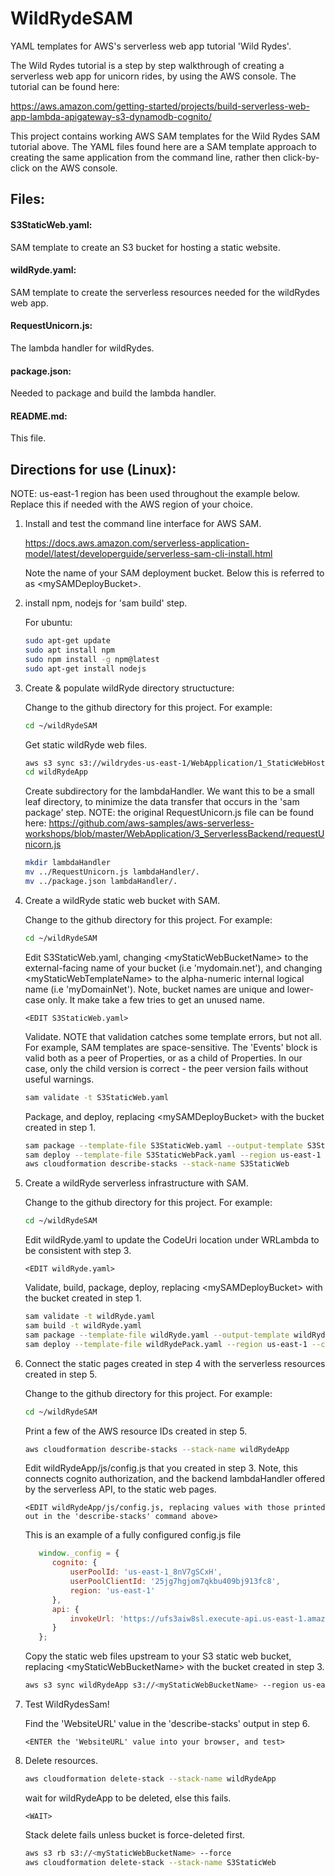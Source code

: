 # WildRydeSAM

YAML templates for AWS's serverless web app tutorial 'Wild Rydes'.

The Wild Rydes tutorial is a step by step walkthrough of creating a serverless web app for unicorn rides, by using the AWS console.  The tutorial can be found here:

https://aws.amazon.com/getting-started/projects/build-serverless-web-app-lambda-apigateway-s3-dynamodb-cognito/

This project contains working AWS SAM templates for the Wild Rydes SAM tutorial above.  The YAML files found here are a SAM template approach to creating the same application from the command line, rather then click-by-click on the AWS console.


## Files:

   #### S3StaticWeb.yaml:
   SAM template to create an S3 bucket for hosting a static website.

   #### wildRyde.yaml:
   SAM template to create the serverless resources needed for the wildRydes web app.

   #### RequestUnicorn.js:
   The lambda handler for wildRydes.
   
   #### package.json:
   Needed to package and build the lambda handler.
   
   #### README.md:
   This file.


## Directions for use (Linux):

NOTE: us-east-1 region has been used throughout the example below.  Replace this if needed with the AWS region of your choice.

1. Install and test the command line interface for AWS SAM.

   https://docs.aws.amazon.com/serverless-application-model/latest/developerguide/serverless-sam-cli-install.html

   Note the name of your SAM deployment bucket.   Below this is referred to as \<mySAMDeployBucket\>.


2. install npm, nodejs for 'sam build' step.

   For ubuntu: 
   ```bash
   sudo apt-get update
   sudo apt install npm
   sudo npm install -g npm@latest
   sudo apt-get install nodejs
   ```


3. Create & populate wildRyde directory structucture:

   Change to the github directory for this project.  For example: 
   ```bash
   cd ~/wildRydeSAM
   ```

   Get static wildRyde web files.
   ```bash
   aws s3 sync s3://wildrydes-us-east-1/WebApplication/1_StaticWebHosting/website wildRydeApp/.
   cd wildRydeApp
   ```

   Create subdirectory for the lambdaHandler.  We want this to be a small leaf directory, to minimize the data transfer that occurs in the 'sam package' step.  NOTE: the original RequestUnicorn.js file can be found here: https://github.com/aws-samples/aws-serverless-workshops/blob/master/WebApplication/3_ServerlessBackend/requestUnicorn.js
   ```bash
   mkdir lambdaHandler
   mv ../RequestUnicorn.js lambdaHandler/.
   mv ../package.json lambdaHandler/.
   ```


4. Create a wildRyde static web bucket with SAM.

   Change to the github directory for this project.  For example: 
   ```bash
   cd ~/wildRydeSAM
   ```

   Edit S3StaticWeb.yaml, changing \<myStaticWebBucketName\> to the external-facing name of your bucket (i.e 'mydomain.net'), and changing \<myStaticWebTemplateName\> to the alpha-numeric internal logical name (i.e 'myDomainNet'). Note, bucket names are unique and lower-case only.  It make take a few tries to get an unused name.
   ```
   <EDIT S3StaticWeb.yaml>
   ```

   Validate.  NOTE that validation catches some template errors, but not all.  For example, SAM templates are space-sensitive.  The 'Events' block is valid both as a peer of Properties, or as a child of Properties.  In our case, only the child version is correct - the peer version fails without useful warnings.
   ```bash
   sam validate -t S3StaticWeb.yaml
   ```

   Package, and deploy, replacing \<mySAMDeployBucket\> with the bucket created in step 1.
   ```bash
   sam package --template-file S3StaticWeb.yaml --output-template S3StaticWebPack.yaml --s3-bucket <mySAMDeployBucket>
   sam deploy --template-file S3StaticWebPack.yaml --region us-east-1 --capabilities CAPABILITY_IAM --stack-name S3StaticWeb
   aws cloudformation describe-stacks --stack-name S3StaticWeb
   ```

5. Create a wildRyde serverless infrastructure with SAM. 

   Change to the github directory for this project.  For example: 
   ```bash
   cd ~/wildRydeSAM
   ```

   Edit wildRyde.yaml to update the CodeUri location under WRLambda to be consistent with step 3.
   ```
   <EDIT wildRyde.yaml>
   ```

   Validate, build, package, deploy, replacing  \<mySAMDeployBucket\> with the bucket created in step 1.
   ```bash
   sam validate -t wildRyde.yaml
   sam build -t wildRyde.yaml
   sam package --template-file wildRyde.yaml --output-template wildRydePack.yaml --s3-bucket <mySAMDeployBucket>
   sam deploy --template-file wildRydePack.yaml --region us-east-1 --capabilities CAPABILITY_IAM --stack-name wildRydeApp
   ```

6. Connect the static pages created in step 4 with the serverless resources created in step 5.

   Change to the github directory for this project.  For example: 
   ```bash
   cd ~/wildRydeSAM
   ```

   Print a few of the AWS resource IDs created in step 5.
   ```bash
   aws cloudformation describe-stacks --stack-name wildRydeApp
   ```

   Edit wildRydeApp/js/config.js that you created in step 3.  Note, this connects cognito authorization, and the backend lambdaHandler offered by the serverless API, to the static web pages.
   ```
   <EDIT wildRydeApp/js/config.js, replacing values with those printed out in the 'describe-stacks' command above>
   ```

   This is an example of a fully configured config.js file
   ```javascript
      window._config = {
         cognito: {
             userPoolId: 'us-east-1_8nV7gSCxH',
             userPoolClientId: '25jg7hgjom7qkbu409bj913fc8',
             region: 'us-east-1' 
         },
         api: {
             invokeUrl: 'https://ufs3aiw8sl.execute-api.us-east-1.amazonaws.com/prod'  # WildRydeApiExecution
         }
      };
   ```

   Copy the static web files upstream to your S3 static web bucket, replacing \<myStaticWebBucketName\> with the bucket created in step 3.
   ```bash
   aws s3 sync wildRydeApp s3://<myStaticWebBucketName> --region us-east-1 
   ```

7. Test WildRydesSam!

   Find the 'WebsiteURL' value in the 'describe-stacks' output in step 6.
   ```
   <ENTER the 'WebsiteURL' value into your browser, and test>
   ```

8. Delete resources.
   ```bash
   aws cloudformation delete-stack --stack-name wildRydeApp
   ```

   wait for wildRydeApp to be deleted, else this fails.
   ```
   <WAIT>
   ```   

   Stack delete fails unless bucket is force-deleted first.
   ```bash
   aws s3 rb s3://<myStaticWebBucketName> --force
   aws cloudformation delete-stack --stack-name S3StaticWeb
   ```
